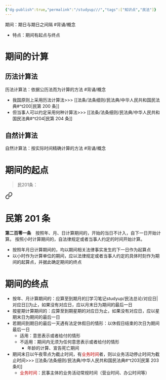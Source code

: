 ```yaml
---
{"dg-publish":true,"permalink":"/studyup///","tags":["知识点","民法"]}
---
```


期间：期日与期日之间隔 #背诵/概念 
- 特点：期间有起点与终点
# 期间的计算
## 历法计算法
历法计算法：依据公历法而为计算的方法 #背诵/概念 
- 我国原则上采用历法计算法>>> [[法条/法条细则/民法典/中华人民共和国民法典#^t200\|民第 200 条]]
- 但当事人可以约定采用何种计算法>>> [[法条/法条细则/民法典/中华人民共和国民法典#^t204\|民第 204 条]]
## 自然计算法
自然计算法：按实际时间精确计算的方法 #背诵/概念 
# 期间的起点
> 民201条：
<div class="transclusion internal-embed is-loaded"><a class="markdown-embed-link" href="/////#t201" aria-label="Open link"><svg xmlns="http://www.w3.org/2000/svg" width="24" height="24" viewBox="0 0 24 24" fill="none" stroke="currentColor" stroke-width="2" stroke-linecap="round" stroke-linejoin="round" class="svg-icon lucide-link"><path d="M10 13a5 5 0 0 0 7.54.54l3-3a5 5 0 0 0-7.07-7.07l-1.72 1.71"></path><path d="M14 11a5 5 0 0 0-7.54-.54l-3 3a5 5 0 0 0 7.07 7.07l1.71-1.71"></path></svg></a><div class="markdown-embed">

<div class="markdown-embed-title">

# 民第 201 条

</div>


**第二百零一条**　按照年、月、日计算期间的，开始的当日不计入，自下一日开始计算。
按照小时计算期间的，自法律规定或者当事人约定的时间开始计算。 

</div></div>

- 按照年月日计算期间的，均以期间相关法律事实发生的下一日作为起算点
- 以小时作为计算单位的期间，应以法律规定或者当事人约定的具体时刻作为期间的起算点，并据此确定期间的终点
# 期间的终点
- 按年、月计算期间的：应算至到期月的[[学习笔记studyup/民法总论/对应日\|对应日]]为止，如果没有对应日，应以月末日为期间的最后一日
- 按星期计算期间的：应算至到期星期的对应日为止，如果没有对应日，应以星期末日为期间的最后一日
- 若期间到期日的最后一天遇有法定休假日的情形：以休假日结束的次日为期间最后一日
	- 适用：意思表示或者给付的情形
	- 不适用：期间内无须为任何意思表示或者给付的情形
		- 年龄的计算、宣告死亡期间
- 期间末日以午夜零点为截止时间，有<font color="#c00000">业务时间</font>者，则以业务活动停止时间为截止时间>>> [[法条/法条细则/民法典/中华人民共和国民法典#^t203\|民第 203 条Ⅱ]]
	- <font color="#c00000">业务时间</font>：民事主体的业务活动常规时间（营业时间、办公时间等）